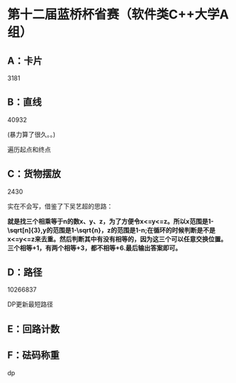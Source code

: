 # 第十二届蓝桥杯省赛（软件类C++大学A组）

## A：卡片

3181

## B：直线

40932

(暴力算了很久。。)

遍历起点和终点

## C：货物摆放

2430

实在不会写，借鉴了下吴艺超的思路：

**就是找三个相乘等于n的数x、y、z，为了方便令x<=y<=z。所以x范围是1-\sqrt[n]{3},y的范围是1-\sqrt{n}，z的范围是1-n;在循环的时候判断是不是x<=y<=z来去重。然后判断其中有没有相等的，因为这三个可以任意交换位置。三个相等+1，有两个相等+3，都不相等+6.最后输出答案即可。**

## D：路径

10266837

DP更新最短路径

## E：回路计数



## F：砝码称重

dp
